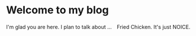 # Welcome to my blog

I'm glad you are here. I plan to talk about ...　Fried Chicken.
It's just NOICE.

